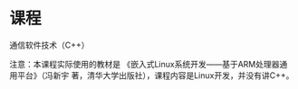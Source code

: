 # 课程

通信软件技术（C++）

注意：本课程实际使用的教材是 《嵌入式Linux系统开发——基于ARM处理器通用平台》（冯新宇 著，清华大学出版社），课程内容是Linux开发，并没有讲C++。
